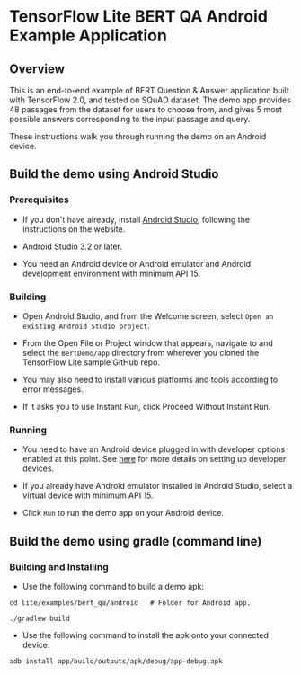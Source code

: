 # TensorFlow Lite BERT QA Android Example Application

## Overview

This is an end-to-end example of BERT Question & Answer application built with
TensorFlow 2.0, and tested on SQuAD dataset. The demo app provides 48 passages
from the dataset for users to choose from, and gives 5 most possible answers
corresponding to the input passage and query.

These instructions walk you through running the demo on an Android device.

## Build the demo using Android Studio

### Prerequisites

*   If you don't have already, install
    [Android Studio](https://developer.android.com/studio/index.html), following
    the instructions on the website.

*   Android Studio 3.2 or later.

*   You need an Android device or Android emulator and Android development
    environment with minimum API 15.

### Building

*   Open Android Studio, and from the Welcome screen, select `Open an existing
    Android Studio project`.

*   From the Open File or Project window that appears, navigate to and select
    the `BertDemo/app` directory from wherever you cloned the TensorFlow Lite
    sample GitHub repo.

*   You may also need to install various platforms and tools according to error
    messages.

*   If it asks you to use Instant Run, click Proceed Without Instant Run.

### Running

*   You need to have an Android device plugged in with developer options enabled
    at this point. See [here](https://developer.android.com/studio/run/device)
    for more details on setting up developer devices.

*   If you already have Android emulator installed in Android Studio, select a
    virtual device with minimum API 15.

*   Click `Run` to run the demo app on your Android device.

## Build the demo using gradle (command line)

### Building and Installing

*   Use the following command to build a demo apk:

```
cd lite/examples/bert_qa/android   # Folder for Android app.

./gradlew build
```

*   Use the following command to install the apk onto your connected device:

```
adb install app/build/outputs/apk/debug/app-debug.apk
```
